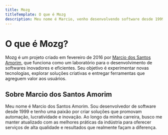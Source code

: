 ```yaml
---
title: Mozg
titleTemplate: O que é Mozg
description: Meu nome é Marcio, venho desenvolvendo software desde 1999, estou sempre me mantendo atualizado a fim de adotar as melhores práticas e oferecer um excelente serviço prezando por desenvolver tecnologia que agreguem valor, automação e lucratividade.
---
```


# O que é Mozg?

Mozg é um projeto criado em fevereiro de 2016 por [Marcio dos Santos Amorim](#sobre-marcio-dos-santos-amorim), que funciona como um laboratório para o desenvolvimento de softwares inovadores e eficientes. Seu objetivo é experimentar novas tecnologias, explorar soluções criativas e entregar ferramentas que agreguem valor aos usuários.

## Sobre Marcio dos Santos Amorim

Meu nome é Marcio dos Santos Amorim. Sou desenvolvedor de software desde 1999 e tenho uma paixão por criar soluções que promovam automação, lucratividade e inovação. Ao longo da minha carreira, busco me manter atualizado com as melhores práticas da indústria para oferecer serviços de alta qualidade e resultados que realmente façam a diferença.

<div
  class="badge-base LI-profile-badge"
  data-locale="pt_BR"
  data-size="medium"
  data-theme="light"
  data-type="VERTICAL"
  data-vanity="mozgbrasil"
  data-version="v1"
></div>

<script setup>
  import { onMounted } from 'vue'

  onMounted(() => {
    // Função para carregar o script do LinkedIn
    function loadLinkedInBadge() {
      const script = document.createElement('script');
      script.type = 'text/javascript';
      script.src = 'https://platform.linkedin.com/badges/js/profile.js';
      script.async = true;
      script.defer = true;
      document.head.appendChild(script); // Adiciona o script ao <head>
    }

    // Chama a função para carregar o script
    loadLinkedInBadge()
  })
</script>
